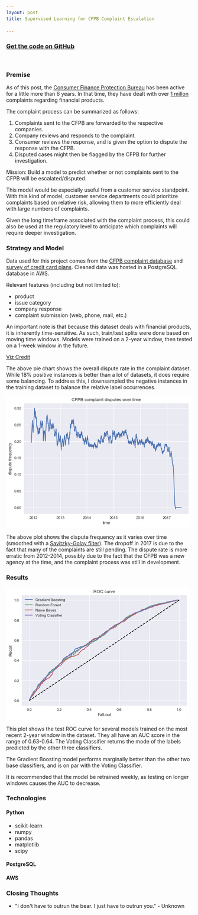 ```yaml
---
layout: post
title: Supervised Learning for CFPB Complaint Escalation

---
```


### [Get the code on GitHub](https://github.com/avikejriwal/CFPB_complaint_disputes)

&nbsp;

### Premise

As of this post, the [Consumer Finance Protection Bureau](https://www.consumerfinance.gov/) has been active for a little more than 6 years.  In that time, they have dealt with over [1 millon](http://files.consumerfinance.gov/f/documents/201704_cfpb_Monthly-Complaint-Report.pdf) complaints regarding financial products.

The complaint process can be summarized as follows:  
1. Complaints sent to the CFPB are forwarded to the respective companies.  
2. Company reviews and responds to the complaint.  
3. Consumer reviews the response, and is given the option to dispute the response with the CFPB.  
4. Disputed cases might then be flagged by the CFPB for further investigation.

Mission: Build a model to predict whether or not complaints sent to the CFPB will be escalated/disputed.  

This model would be especially useful from a customer service standpoint.  With this kind of model, customer service departments could prioritize complaints based on relative risk, allowing them to more efficiently deal with large numbers of complaints.

Given the long timeframe associated with the complaint process, this could also be used at the regulatory level to anticipate which complaints will require deeper investigation.

### Strategy and Model

Data used for this project comes from the [CFPB complaint database](https://www.consumerfinance.gov/data-research/consumer-complaints/) and [survey of credit card plans](https://data.consumerfinance.gov/Government/Survey-of-Credit-Card-Plans/gme7-gkkr).  Cleaned data was hosted in a PostgreSQL database in AWS.

Relevant features (including but not limited to):
- product
- issue category
- company response
- complaint submission (web, phone, mail, etc.)

An important note is that because this dataset deals with financial products, it is inherently time-sensitive.  As such, train/test splits were done based on moving time windows.  Models were trained on a 2-year window, then tested on a 1-week window in the future.

<div id="pieChart"></div>

<script src="https://cdnjs.cloudflare.com/ajax/libs/d3/4.7.2/d3.min.js"></script>
<script src="../d3/d3pie.min.js"></script>
<script>
var pie = new d3pie("pieChart", {
	"header": {
		"title": {
			"text": "CFPB Complaints",
			"fontSize": 28,
			"font": "courier"
		},
		"subtitle": {
			"text": "How many are escalated?",
			"color": "#999999",
			"fontSize": 16,
			"font": "courier"
		},
		"location": "pie-center",
		"titleSubtitlePadding": 10
	},
	"footer": {
		"color": "#999999",
		"fontSize": 10,
		"font": "open sans",
		"location": "bottom-left"
	},
	"size": {
		"canvasWidth": 590,
		"pieInnerRadius": "95%",
		"pieOuterRadius": "70%"
	},
	"data": {
		"sortOrder": "label-desc",
		"content": [
			{
				"label": "Yes",
				"value": 18,
				"color": "#b333c3"
			},
			{
				"label": "No",
				"value": 82,
				"color": "#27d7b2"
			}
		]
	},
	"labels": {
		"outer": {
			"format": "label-percentage1",
			"pieDistance": 20
		},
		"inner": {
			"format": "none"
		},
		"mainLabel": {
			"fontSize": 11
		},
		"percentage": {
			"color": "#999999",
			"fontSize": 11,
			"decimalPlaces": 0
		},
		"value": {
			"color": "#cccc43",
			"fontSize": 11
		},
		"lines": {
			"enabled": true,
			"color": "#777777"
		},
		"truncation": {
			"enabled": true
		}
	},
	"effects": {
		"pullOutSegmentOnClick": {
			"effect": "linear",
			"speed": 400,
			"size": 8
		}
	},
	"misc": {
		"colors": {
			"segmentStroke": "#000000"
		}
	}
});
</script>

[Viz Credit](https://github.com/benkeen/d3pie)

The above pie chart shows the overall dispute rate in the complaint dataset.  While 18% positive instances is better than a lot of datasets, it does require some balancing.  To address this, I downsampled the negative instances in the training dataset to balance the relative label occurrences.

<img src="/assets/img/disp_rate.png"/>

The above plot shows the dispute frequency as it varies over time (smoothed with a [Savitzky-Golay filter](https://en.wikipedia.org/wiki/Savitzky%E2%80%93Golay_filter)).  The dropoff in 2017 is due to the fact that many of the complaints are still pending.  The dispute rate is more erratic from 2012-2014, possibly due to the fact that the CFPB was a new agency at the time, and the complaint process was still in development.

### Results  

<img src="/assets/img/roc.png"/>

This plot shows the test ROC curve for several models trained on the most recent 2-year window in the dataset.  They all have an AUC score in the range of 0.63-0.64.  The Voting Classifier returns the mode of the labels predicted by the other three classifiers.  

The Gradient Boosting model performs marginally better than the other two base classifiers, and is on par with the Voting Classifier.

It is recommended that the model be retrained weekly, as testing on longer windows causes the AUC to decrease.

### Technologies

#### Python
- scikit-learn
- numpy
- pandas
- matplotlib  
- scipy

#### PostgreSQL  

#### AWS

### Closing Thoughts

- "I don't have to outrun the bear.  I just have to outrun you." - Unknown  
